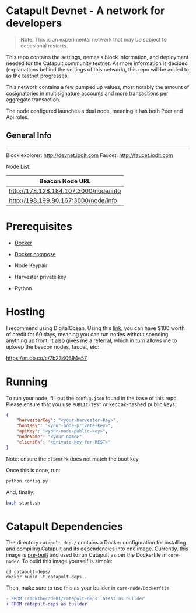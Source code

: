 
# Catapult Devnet - A network for developers

> Note: This is an experimental network that may be subject to occasional restarts.

This repo contains the settings, nemesis block information, and deployment needed for the Catapult community testnet. As more information is decided (explanations behind the settings of this network), this repo will be added to as the testnet progresses.

This network contains a few pumped up values, most notably the amount of cosignatories in multisignature accounts and more transactions per aggregate transaction.

The node configured launches a dual node, meaning it has both Peer and Api roles. 



## General Info
***
Block explorer: http://devnet.iodlt.com
Faucet: http://faucet.iodlt.com

Node List:

| Beacon Node URL |     
| ------------- |
|http://178.128.184.107:3000/node/info| 
|http://198.199.80.167:3000/node/info|

# Prerequisites 

* [Docker](https://docs.docker.com/v17.09/engine/installation/)

* [Docker compose](https://docs.docker.com/compose/install/)

* Node Keypair

* Harvester private key

* Python

# Hosting

I recommend using DigitalOcean.  Using this [link](https://m.do.co/c/7b2340694e57), you can have $100 worth of credit for 60 days, meaning you can run nodes without spending anything up front.  It also gives me a referral, which in turn allows me to upkeep the beacon nodes, faucet, etc:

https://m.do.co/c/7b2340694e57

# Running

To run your node, fill out the `config.json` found in the base of this repo.  Please ensure that you use `PUBLIC-TEST` or keccak-hashed public keys:

```json
{
    "harvesterKey": "<your-harvester-key>",
    "bootKey": "<your-node-private-key>",
    "apiKey": "<your-node-public-key>",
    "nodeName": "<your-name>",
    "clientPk": "<private-key-for-REST>"
}
```

Note: ensure the `clientPk` does not match the boot key.

Once this is done, run:
```sh
python config.py
```

And, finally:
```sh
bash start.sh
```

# Catapult Dependencies

The directory `catapult-deps/` contains a Docker configuration for installing and compiling Catapult and its dependencies into one image.  Currently, this image is [pre-built](https://hub.docker.com/repository/docker/crackthecode01/catapult-deps) and used to run Catapult as per the Dockerfile in `core-node/`.  To build this image yourself is simple: 

```
cd catapult-deps/
docker build -t catapult-deps .
```

Then, make sure to use this as your builder in `core-node/Dockerfile`

```diff
- FROM crackthecode01/catapult-deps:latest as builder
+ FROM catapult-deps as builder
```

